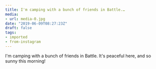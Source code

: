 ```yaml
---
title: I'm camping with a bunch of friends in Battle.…
media:
- url: media-0.jpg
date: "2019-06-09T08:27:23Z"
draft: false
tags:
- imported
- from-instagram
---
```

I'm camping with a bunch of friends in Battle. It's peaceful here, and so sunny this morning!
